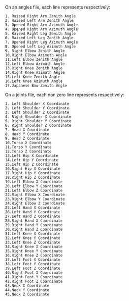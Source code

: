 On an angles file, each line represents respectively:

	1. Raised Right Arm Zenith Angle
	2. Raised Left Arm Zenith Angle
	3. Opened Right Arm Azimuth Angle
	4. Opened Right Arm Azimuth Angle
	5. Raised Right Leg Zenith Angle
	6. Raised Left Leg Zenith Angle
	7. Opened Right Leg Azimuth Angle
	8. Opened Left Leg Azimuth Angle
	9. Right Elbow Zenith Angle
	10.Right Elbow Azimuth Angle
	11.Left Elbow Zenith Angle
	12.Left Elbow Azimuth Angle
	13.Right Knee Zenith Angle
	14.Right Knee Azimuth Angle
	15.Left Knee Zenith Angle
	16.Left Knee Azimuth Angle
	17.Japanese Bow Zenith Angle

On a joints file, each non zero line represents respectively:

	1. Left Shoulder X Coordinate
	2. Left Shoulder Y Coordinate
	3. Left Shoulder Z Coordinate
	4. Right Shoulder X Coordinate
	5. Right Shoulder Y Coordinate
	6. Right Shoulder Z Coordinate
	7. Head X Coordinate
	8. Head Y Coordinate
	9. Head Z Coordinate
	10.Torso X Coordinate
	11.Torso Y Coordinate
	12.Torso Z Coordinate
	13.Left Hip X Coordinate
	14.Left Hip Y Coordinate
	15.Left Hip Z Coordinate
	16.Right Hip X Coordinate
	17.Right Hip Y Coordinate
	18.Right Hip Z Coordinate
	19.Left Elbow X Coordinate
	20.Left Elbow Y Coordinate
	21.Left Elbow Z Coordinate
	22.Right Elbow X Coordinate
	23.Right Elbow Y Coordinate
	24.Right Elbow Z Coordinate
	25.Left Hand X Coordinate
	26.Left Hand Y Coordinate
	27.Left Hand Z Coordinate
	28.Right Hand X Coordinate
	29.Right Hand Y Coordinate
	30.Right Hand Z Coordinate
	31.Left Knee X Coordinate
	32.Left Knee Y Coordinate
	33.Left Knee Z Coordinate
	34.Right Knee X Coordinate
	35.Right Knee Y Coordinate
	36.Right Knee Z Coordinate
	37.Left Foot X Coordinate
	38.Left Foot Y Coordinate
	39.Left Foot Z Coordinate
	40.Right Foot X Coordinate
	41.Right Foot Y Coordinate
	42.Right Foot Z Coordinate
	43.Neck X Coordinate
	44.Neck Y Coordinate
	45.Neck Z Coordinate
